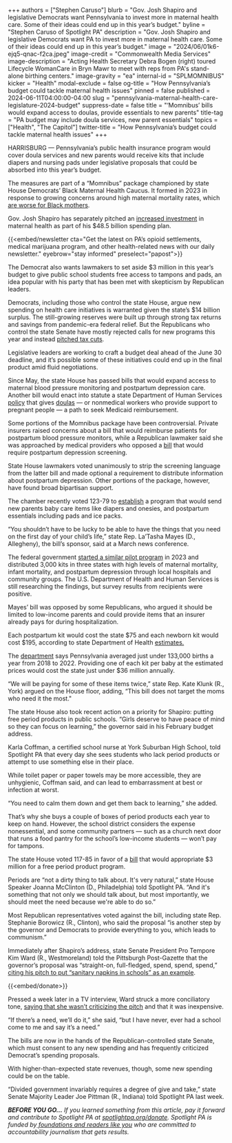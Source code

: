 +++
authors = ["Stephen Caruso"]
blurb = "Gov. Josh Shapiro and legislative Democrats want Pennsylvania to invest more in maternal health care. Some of their ideas could end up in this year’s budget."
byline = "Stephen Caruso of Spotlight PA"
description = "Gov. Josh Shapiro and legislative Democrats want PA to invest more in maternal health care. Some of their ideas could end up in this year’s budget."
image = "2024/06/01k6-ejq5-qnac-f2ca.jpeg"
image-credit = "Commonwealth Media Services"
image-description = "Acting Health Secretary Debra Bogen (right) toured Lifecycle WomanCare in Bryn Mawr to meet with reps from PA's stand-alone birthing centers."
image-gravity = "ea"
internal-id = "SPLMOMNIBUS"
kicker = "Health"
modal-exclude = false
og-title = "How Pennsylvania’s budget could tackle maternal health issues"
pinned = false
published = 2024-06-11T04:00:00-04:00
slug = "pennsylvania-maternal-health-care-legislature-2024-budget"
suppress-date = false
title = "‘Momnibus’ bills would expand access to doulas, provide essentials to new parents"
title-tag = "PA budget may include doula services, new parent essentials"
topics = ["Health", "The Capitol"]
twitter-title = "How Pennsylvania’s budget could tackle maternal health issues"
+++

HARRISBURG — Pennsylvania’s public health insurance program would cover doula services and new parents would receive kits that include diapers and nursing pads under legislative proposals that could be absorbed into this year’s budget.

The measures are part of a “Momnibus” package championed by state House Democrats’ Black Maternal Health Caucus. It formed in 2023 in response to growing concerns around high maternal mortality rates, which <a href="https://www.health.pa.gov/topics/Documents/Programs/2024%20MMR%20Annual%20Report.pdf">are worse for Black mothers</a>.

Gov. Josh Shapiro has separately pitched an <a href="https://www.media.pa.gov/Pages/Health-Details.aspx?newsid=1880">increased investment</a> in maternal health as part of his $48.5 billion spending plan.

{{<embed/newsletter cta="Get the latest on PA’s opioid settlements, medical marijuana program, and other health-related news with our daily newsletter." eyebrow="stay informed" preselect="papost">}}

The Democrat also wants lawmakers to set aside $3 million in this year’s budget to give public school students free access to tampons and pads, an idea popular with his party that has been met with skepticism by Republican leaders.

Democrats, including those who control the state House, argue new spending on health care initiatives is warranted given the state’s $14 billion surplus. The still-growing reserves were built up through strong tax returns and savings from pandemic-era federal relief. But the Republicans who control the state Senate have mostly rejected calls for new programs this year and instead <a href="https://apnews.com/article/pennsylvania-budget-tax-josh-shapiro-republican-democrat-8bee487b0e92fce3ad08f7a2e571ae7e">pitched tax cuts</a>.

Legislative leaders are working to craft a budget deal ahead of the June 30 deadline, and it’s possible some of these initiatives could end up in the final product amid fluid negotiations.

Since May, the state House has passed bills that would expand access to maternal blood pressure monitoring and postpartum depression care. Another bill would enact into statute a state Department of Human Services <a href="https://www.pa.gov/en/agencies/dhs/newsroom/shapiro-administration-announces-expansion-of-access-to-doulas-t.html">policy</a> that gives <a href="https://www.health.harvard.edu/blog/what-does-a-birth-doula-do-202311222995">doulas</a> — or nonmedical workers who provide support to pregnant people — a path to seek Medicaid reimbursement.

Some portions of the Momnibus package have been controversial. Private insurers raised concerns about a bill that would reimburse patients for postpartum blood pressure monitors, while a Republican lawmaker said she was approached by medical providers who opposed a <a href="https://www.legis.state.pa.us/cfdocs/legis/RC/Public/rc_view_action2.cfm?sess_yr=2023&amp;sess_ind=0&amp;rc_body=H&amp;rc_nbr=1203">bill</a> that would require postpartum depression screening.

State House lawmakers voted unanimously to strip the screening language from the latter bill and made optional a requirement to distribute information about postpartum depression. Other portions of the package, however, have found broad bipartisan support.

The chamber recently voted 123-79 to <a href="https://www.legis.state.pa.us/cfdocs/billInfo/BillInfo.cfm?syear=2023&amp;sind=0&amp;body=H&amp;type=B&amp;bn=2137">establish</a> a program that would send new parents baby care items like diapers and onesies, and postpartum essentials including pads and ice packs.

“You shouldn’t have to be lucky to be able to have the things that you need on the first day of your child’s life,” state Rep. La’Tasha Mayes (D., Allegheny), the bill’s sponsor, said at a March news conference.

The federal government <a href="https://www.hhs.gov/blog/2023/12/04/newborn-supply-kit-shows-promising-early-results.html">started a similar pilot program</a> in 2023 and distributed 3,000 kits in three states with high levels of maternal mortality, infant mortality, and postpartum depression through local hospitals and community groups. The U.S. Department of Health and Human Services is still researching the findings, but survey results from recipients were positive.

Mayes’ bill was opposed by some Republicans, who argued it should be limited to low-income parents and could provide items that an insurer already pays for during hospitalization.

Each postpartum kit would cost the state $75 and each newborn kit would cost $195, according to state Department of Health <a href="https://www.legis.state.pa.us/WU01/LI/BI/FN/2023/0/HB2137P3230.pdf">estimates.</a>

The <a href="https://www.health.pa.gov/topics/HealthStatistics/VitalStatistics/BirthStatistics/Documents/Birth_AgeRaceYear_Cnty_2018_2022.pdf">department</a> says Pennsylvania averaged just under 133,000 births a year from 2018 to 2022. Providing one of each kit per baby at the estimated prices would cost the state just under $36 million annually.

“We will be paying for some of these items twice,” state Rep. Kate Klunk (R., York) argued on the House floor, adding, “This bill does not target the moms who need it the most.&#34;

The state House also took recent action on a priority for Shapiro: putting free period products in public schools. “Girls deserve to have peace of mind so they can focus on learning,” the governor said in his February budget address.

Karla Coffman, a certified school nurse at York Suburban High School, told Spotlight PA that every day she sees students who lack period products or attempt to use something else in their place.

While toilet paper or paper towels may be more accessible, they are unhygienic, Coffman said, and can lead to embarrassment at best or infection at worst.

“You need to calm them down and get them back to learning,” she added.

That’s why she buys a couple of boxes of period products each year to keep on hand. However, the school district considers the expense nonessential, and some community partners — such as a church next door that runs a food pantry for the school’s low-income students — won’t pay for tampons.

The state House voted 117-85 in favor of a <a href="https://www.legis.state.pa.us/cfdocs/billinfo/billinfo.cfm?syear=2023&amp;sInd=0&amp;body=H&amp;type=B&amp;bn=851">bill</a> that would appropriate $3 million for a free period product program.

Periods are “not a dirty thing to talk about. It&#39;s very natural,” state House Speaker Joanna McClinton (D., Philadelphia) told Spotlight PA. “And it&#39;s something that not only we should talk about, but most importantly, we should meet the need because we&#39;re able to do so.”

Most Republican representatives voted against the bill, including state Rep. Stephanie Borowicz (R., Clinton), who said the proposal “is another step by the governor and Democrats to provide everything to you, which leads to communism.”

Immediately after Shapiro’s address, state Senate President Pro Tempore Kim Ward (R., Westmoreland) told the Pittsburgh Post-Gazette that the governor’s proposal was “straight-on, full-fledged, spend, spend, spend,” <a href="https://www.post-gazette.com/news/politics-state/2024/02/07/ward-costa-shapiro-pennsylvania-budget/stories/202402070094">citing his pitch to put “sanitary napkins in schools” as an example</a>.

{{<embed/donate>}}

Pressed a week later in a TV interview, Ward struck a more conciliatory tone, <a href="https://www.abc27.com/this-week-in-pennsylvania/this-week-in-pennsylvania-kim-ward/">saying that she wasn’t criticizing the pitch</a> and that it was inexpensive.

“If there’s a need, we’ll do it,” she said, “but I have never, ever had a school come to me and say it’s a need.”

The bills are now in the hands of the Republican-controlled state Senate, which must consent to any new spending and has frequently criticized Democrat’s spending proposals.

With higher-than-expected state revenues, though, some new spending could be on the table.

“Divided government invariably requires a degree of give and take,” state Senate Majority Leader Joe Pittman (R., Indiana) told Spotlight PA last week.

<strong><em>BEFORE YOU GO…</em></strong><em> If you learned something from this article, pay it forward and contribute to Spotlight PA at </em><a href="https://www.spotlightpa.org/donate"><em>spotlightpa.org/donate</em></a><em>. Spotlight PA is funded by</em><a href="https://www.spotlightpa.org/support"><em> foundations and readers like you</em></a><em> who are committed to accountability journalism that gets results.</em>

